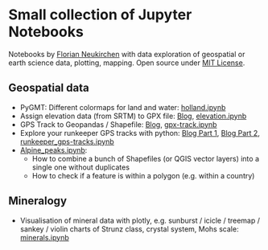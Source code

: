 # Small collection of Jupyter Notebooks

Notebooks by [Florian Neukirchen](https://www.riannek.de/) with data exploration of geospatial or earth science data, plotting, mapping. Open source under [MIT License](https://github.com/florianneukirchen/jupyter-notebooks/blob/main/LICENSE). 

## Geospatial data

- PyGMT: Different colormaps for land and water: [holland.ipynb](https://github.com/florianneukirchen/jupyter-notebooks/blob/main/holland.ipynb)
- Assign elevation data (from SRTM) to GPX file: [Blog](https://www.riannek.de/2022/elevation-to-gps-track-python/), [elevation.ipynb](https://github.com/florianneukirchen/jupyter-notebooks/blob/main/elevation.ipynb)
- GPS Track to Geopandas / Shapefile: [Blog](https://www.riannek.de/2022/gpx-to-geopandas/), [gpx-track.ipynb](https://github.com/florianneukirchen/jupyter-notebooks/blob/main/gpx-track.ipynb)
- Explore your runkeeper GPS tracks with python: [Blog Part 1](https://www.riannek.de/2022/runkeeper-gps-tracks-python-part-1/), [Blog Part 2](https://www.riannek.de/2022/runkeeper-gps-tracks-python-part-2/), [runkeeper_gps-tracks.ipynb](https://github.com/florianneukirchen/jupyter-notebooks/blob/main/runkeeper_gps-tracks.ipynb)
- [Alpine_peaks.ipynb](https://github.com/florianneukirchen/jupyter-notebooks/blob/main/alpine_peaks.ipynb): 
    - How to combine a bunch of Shapefiles (or QGIS vector layers) into a single one without duplicates
    - How to check if a feature is within a polygon (e.g. within a country)

## Mineralogy

- Visualisation of mineral data with plotly, e.g. sunburst / icicle / treemap / sankey / violin charts of Strunz class, crystal system, Mohs scale: [minerals.ipynb](https://github.com/florianneukirchen/jupyter-notebooks/blob/main/minerals.ipynb)
